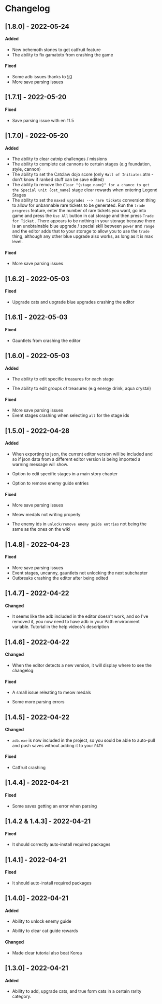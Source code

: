 # Changelog

## [1.8.0] - 2022-05-24

#### Added

- New behemoth stones to get catfruit feature
- The ability to fix gamatoto from crashing the game

#### Fixed

- Some adb issues thanks to [!j0](https://github.com/j0912345)
- More save parsing issues

## [1.7.1] - 2022-05-20

#### Fixed

- Save parsing issue with en 11.5

## [1.7.0] - 2022-05-20

#### Added

- The ability to clear catnip challenges / missions
- The ability to complete cat cannons to certain stages (e.g foundation, style, cannon)
- The ability to set the Catclaw dojo score (only `Hall of Initiates` atm - don't know if ranked stuff can be save edited)
- The ability to remove the `Clear "{stage_name}" for a chance to get the Special unit {cat_name}` stage clear rewards when entering Legend Stages
- The ability to set the `maxed upgrades --> rare tickets` conversion thing to allow for unbannable rare tickets to be generated. Run the `trade progress` feature, enter the number of rare tickets you want, go into game and press the `Use All` button in cat storage and then press `Trade for Ticket` . There appears to be nothing in your storage because there is an unobtainable blue upgrade / special skill between `power` and `range` and the editor adds that to your storage to allow you to use the `trade` thing, although any other blue upgrade also works, as long as it is max level.               

#### Fixed

- More save parsing issues

## [1.6.2] - 2022-05-03

#### Fixed

- Upgrade cats and upgrade blue upgrades crashing the editor

## [1.6.1] - 2022-05-03

#### Fixed

- Gauntlets from crashing the editor

## [1.6.0] - 2022-05-03

#### Added

- The ability to edit specific treasures for each stage

- The ability to edit groups of treasures (e.g energy drink, aqua crystal)

#### Fixed

- More save parsing issues
- Event stages crashing when selecting `all` for the stage ids

## [1.5.0] - 2022-04-28

#### Added

- When exporting to json, the current editor version will be included and so if json data from a different editor version is being imported a warning message will show.

- Option to edit specific stages in a main story chapter

- Option to remove enemy guide entries

#### Fixed

- More save parsing issues

- Meow medals not writing properly

- The enemy ids in `unlock/remove enemy guide entries` not being the same as the ones on the wiki

## [1.4.8] - 2022-04-23

#### Fixed

- More save parsing issues
- Event stages, uncanny, gauntlets not unlocking the next subchapter
- Outbreaks crashing the editor after being edited

## [1.4.7] - 2022-04-22

#### Changed

- It seems like the adb included in the editor doesn't work, and so I've removed it, you now need to have adb in your Path environment variable. Tutorial in the help videos's description

## [1.4.6] - 2022-04-22

#### Changed

- When the editor detects a new version, it will display where to see the changelog

#### Fixed

- A small issue releating to meow medals

- Some more parsing errors

## [1.4.5] - 2022-04-22

#### Changed

- `adb.exe` is now included in the project, so you sould be able to auto-pull and push saves without adding it to your `PATH`

#### Fixed

- Catfruit crashing

## [1.4.4] - 2022-04-21

#### Fixed

- Some saves getting an error when parsing

## [1.4.2 & 1.4.3] - 2022-04-21

#### Fixed

- It should correctly auto-install required packages

## [1.4.1] - 2022-04-21

#### Fixed

- It should auto-install required packages

## [1.4.0] - 2022-04-21

#### Added

- Ability to unlock enemy guide

- Ability to clear cat guide rewards

#### Changed

- Made clear tutorial also beat Korea

## [1.3.0] - 2022-04-21

#### Added

- Ability to add, upgrade cats, and true form cats in a certain rarity category.
